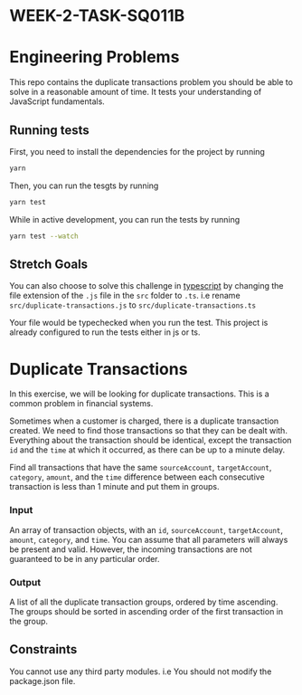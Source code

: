 # WEEK-2-TASK-SQ011B

# Engineering Problems

This repo contains the duplicate transactions problem you should be able to solve in a reasonable amount of time. It tests your understanding of JavaScript fundamentals.

## Running tests

First, you need to install the dependencies for the project by running

```sh
yarn
```

Then, you can run the tesgts by running

```sh
yarn test
```

While in active development, you can run the tests by running

```sh
yarn test --watch
```

## Stretch Goals

You can also choose to solve this challenge in [typescript](https://www.typescriptlang.org) by changing the file extension of the `.js` file in the `src` folder to `.ts`. i.e rename `src/duplicate-transactions.js` to `src/duplicate-transactions.ts`

Your file would be typechecked when you run the test. This project is already configured to run the tests either in js or ts.

# Duplicate Transactions

In this exercise, we will be looking for duplicate transactions. This is a common problem in financial systems.

Sometimes when a customer is charged, there is a duplicate transaction created. We need to find those transactions so that they can be dealt with. Everything about the transaction should be identical, except the transaction `id` and the `time` at which it occurred, as there can be up to a minute delay.

Find all transactions that have the same `sourceAccount`, `targetAccount`, `category`, `amount`, and the `time` difference between each consecutive transaction is less than 1 minute and put them in groups.

### Input

An array of transaction objects, with an `id`, `sourceAccount`, `targetAccount`, `amount`, `category`, and `time`. You can assume that all parameters will always be present and valid. However, the incoming transactions are not guaranteed to be in any particular order.

### Output

A list of all the duplicate transaction groups, ordered by time ascending. The groups should be sorted in ascending order of the first transaction in the group.

## Constraints

You cannot use any third party modules. i.e You should not modify the package.json file.
